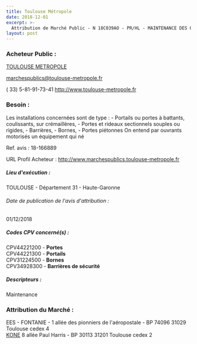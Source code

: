 ```yaml
---
title: Toulouse Métropole
date: 2018-12-01
excerpt: >-
  Attribution de Marché Public - N 18C039AO - PR/HL - MAINTENANCE DES OUVRANTS AUTOMATIQUES ET MOTORISÉS ANNÉES 2018 À 2021
layout: post
---
```


### Acheteur Public : 
<a href="/acheteur-137/siren-243100518"> TOULOUSE METROPOLE</a><br/>



marchespublics@toulouse-metropole.fr

( 33) 5-81-91-73-41
http://www.toulouse-metropole.fr
### Besoin :

Les installations concernées sont de type : - Portails ou portes à battants, coulissants, sur crémaillères, - Portes et rideaux sectionnels souples ou rigides, - Barrières, - Bornes, - Portes piétonnes On entend par ouvrants motorisés un équipement qui né

Ref. avis : 18-166889

URL Profil Acheteur : http://www.marchespublics.toulouse-metropole.fr

##### Lieu d'exécution :

TOULOUSE - Département 31 - Haute-Garonne

###### Date de publication de l'avis d'attribution : 
01/12/2018

##### Codes CPV concerné(s) :
CPV44221200 - **Portes** <br/>
CPV44221300 - **Portails** <br/>
CPV31224500 - **Bornes** <br/>
CPV34928300 - **Barrières de sécurité** <br/>

##### Descripteurs :
Maintenance <br/>

### Attribution du Marché :
EES - FONTANIE - 1 allée des pionniers de l'aéropostale - BP 74096 31029 Toulouse cedex 4 <br/>
<a href="/entreprise-573/siren-592052302"> KONE</a>    8 allée Paul Harris - BP 30113 31201 Toulouse cedex 2 <br/>
